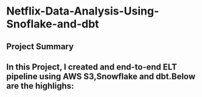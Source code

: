 # Netflix-Data-Analysis-Using-Snoflake-and-dbt
## Project Summary
In this Project, I created and end-to-end ELT pipeline using AWS S3,Snowflake and dbt.Below are the highlighs:
- 
